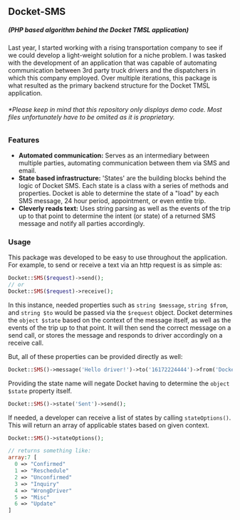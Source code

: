 ## Docket-SMS 
##### (PHP based algorithm behind the Docket TMSL application)
Last year, I started working with a rising transportation company to see if we could develop a light-weight solution for a niche problem. I was tasked with the development of an application that was capable of automating communication between 3rd party truck drivers and the dispatchers in which this company employed. Over multiple iterations, this package is what resulted as the primary backend structure for the Docket TMSL application.

###### *Please keep in mind that this repository only displays demo code. Most files unfortunately have to be omiited as it is proprietary. 

### Features
* **Automated communication:** Serves as an intermediary between multiple parties, automating communication between them via SMS and email.
* **State based infrastructure:** 'States' are the building blocks behind the logic of Docket SMS. Each state is a class with a series of methods and properties. Docket is able to determine the state of a "load" by each SMS message, 24 hour period, appointment, or even entire trip.
* **Cleverly reads text:** Uses string parsing as well as the events of the trip up to that point to determine the intent (or state) of a returned SMS message and notify all parties accordingly.

### Usage
This package was developed to be easy to use throughout the application. For example, to send or receive a text via an http request is as simple as:
```php
Docket::SMS($request)->send();
// or
Docket::SMS($request)->receive();
```
In this instance, needed properties such as `string $message`, `string $from`, and `string $to` would be passed via the `$request` object. Docket determines the `object $state` based on the context of the message itself, as well as the events of the trip up to that point. It will then send the correct message on a send call, or stores the message and responds to driver accordingly on a receive call. 

But, all of these properties can be provided directly as well:
```php
Docket::SMS()->message('Hello driver!')->to('16172224444')->from('Docket')->send();
```
Providing the state name will negate Docket having to determine the `object $state` property itself. 
```php
Docket::SMS()->state('Sent')->send();
```
If needed, a developer can receive a list of states by calling `stateOptions()`. This will return an array of applicable states based on given context.
```php
Docket::SMS()->stateOptions();

// returns something like:
array:7 [
  0 => "Confirmed"
  1 => "Reschedule"
  2 => "Unconfirmed"
  3 => "Inquiry"
  4 => "WrongDriver"
  5 => "Misc"
  6 => "Update"
]
```
